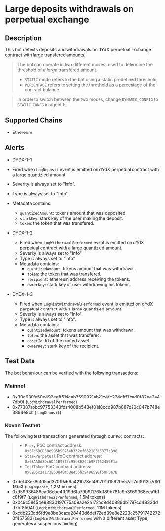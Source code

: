 # Large deposits withdrawals on perpetual exchange

## Description

This bot detects deposits and withdrawals on dYdX perpetual exchange contract with large transfered amounts.

> The bot can operate in two different modes, used to determine the threshold of a _large_ transfered amount.
>
> - `STATIC` mode refers to the bot using a static predefined threshold.
> - `PERCENTAGE` refers to setting the threshold as a percentage of the contract balance.

> In order to switch between the two modes, change `DYNAMIC_CONFIG` to `STATIC_CONFG` in agent.ts.

## Supported Chains

- Ethereum

## Alerts

- DYDX-1-1

- Fired when `LogDeposit` event is emitted on dYdX perpetual contract with a large quantizied amount.
- Severity is always set to "Info".
- Type is always set to "Info".
- Metadata contains:

  - `quantizedAmount`: tokens amount that was deposited.
  - `starkKey`: stark key of the user making the deposit.
  - `token`: the token that was transfered.

- DYDX-1-2

  - Fired when `LogWithdrawalPerformed` event is emitted on dYdX perpetual contract with a large quantizied amount.
  - Severity is always set to "Info"
  - Type is always set to "Info"
  - Metadata contains:
    - `quantizedAmount`: tokens amount that was withdrawn.
    - `token`: the token that was transfered.
    - `recipient`: ethereum address receiving the tokens.
    - `ownerKey`: stark key of user withdrawing his tokens.

- DYDX-1-3

  - Fired when `LogMintWithdrawalPerformed` event is emitted on dYdX perpetual contract with a large quantizied amount.
  - Severity is always set to "Info".
  - Type is always set to "Info".
  - Metadata contains:
    - `quantizedAmount`: tokens amount that was withdrawn.
    - `token`: the asset that was transfered.
    - `assetId`: Id of the minted asset.
    - `ownerKey`: stark key of the recipient.

## Test Data

The bot behaviour can be verified with the following transactions:

### Mainnet

- 0x30c630fe50e492eeff514cab7590921ab21c4fc224cfff7bad0f82ee2a47db0f (`LogWithdrawalPerformed`)
- 0x77387abbc97753343fda4008b543ef01d8ccd987b887d20c047b748e3894e8cb ( `LogDeposit`)

### Kovan Testnet

The following test transactions generated through our `PoC` contracts:

> - `Proxy` PoC contract address: `0x6Fc6DCD68e995b90234b332ef66218565377c898`.
> - `StarkPerpetual` PoC contract address: `0x68AA0d8Dc6D41B9563c95e8E2C4b9F7062456F1a`.
> - `TestToken` PoC contract address: `0xE9B5c2a173E5D84Bf5Be455b39496592f50F3e7B`.

- 0xde143e68cfd5ad370f9a69a421b78ef491701d15920e57aa7d3012c7d5115fc3 (`LogDeposit`, 1.2M tokens)
- 0xd59936486ca06ebc4fb19d6fa79b9f176fdf89b781c9b3969368eea1b1c8f9f7 (`LogWithdrawalPerformed`, 1.5M tokens)
- 0x0c9c58454e88830197675a09a2e2a172bc9d40889db1797cd4833ddd7bf85041 (`LogMintWithdrawalPerformed`, 1.1M tokens)
- 0xcdb223dd6fd9e8be3caca28443d6def72ed39e8e2223d257917422720f457583 (`LogMintWithdrawalPerformed` with a different asset Type, generates a suspecious finding)
